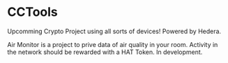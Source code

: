 # CCTools
Upcomming Crypto Project using all sorts of devices! Powered by Hedera.

Air Monitor is a project to prive data of air quality in your room.
Activity in the network should be rewarded with a HAT Token. In development.
